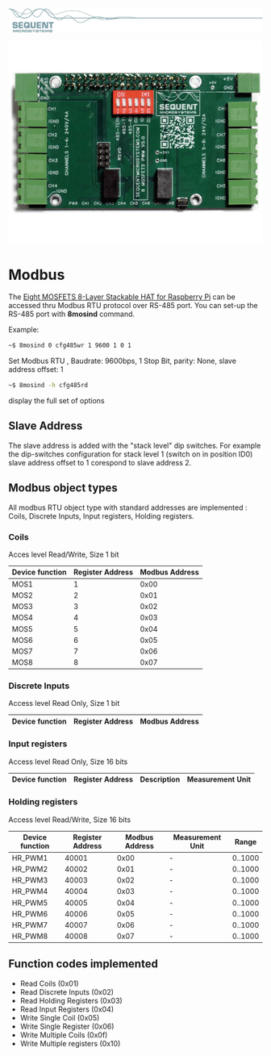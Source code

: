 [![smtc-rpi](readmeres/sequent.jpg)](https://www.sequentmicrosystems.com)

[![smtc-rpi](readmeres/8-mos_v5.webp)]([[https://www.sequentmicrosystems.com/products/eight-thermocouples-daq-8-layer-stackable-hat-for-raspberry-pi](https://sequentmicrosystems.com/collections/all-io-cards/products/eight-mosfets-8-layer-stackable-card-for-raspberry-pi))

# Modbus
The [Eight MOSFETS 8-Layer Stackable HAT for Raspberry Pi]([https://sequentmicrosystems.com/products/eight-thermocouples-daq-8-layer-stackable-hat-for-raspberry-pi](https://sequentmicrosystems.com/collections/all-io-cards/products/eight-mosfets-8-layer-stackable-card-for-raspberry-pi)) can be accessed thru Modbus RTU protocol over RS-485 port.
You can set-up the RS-485 port with **8mosind** command.

Example:
```bash
~$ 8mosind 0 cfg485wr 1 9600 1 0 1
```
Set Modbus RTU , Baudrate: 9600bps, 1 Stop Bit,  parity: None, slave address offset: 1
```bash
~$ 8mosind -h cfg485rd
```
display the full set of options

## Slave Address
The slave address is added with the "stack level" dip switches. For example the dip-switches configuration for stack level 1  (switch on in position ID0) slave address offset to 1 corespond to slave address 2.

## Modbus object types
All modbus RTU object type with standard addresses are implemented : Coils, Discrete Inputs, Input registers, Holding registers.

### Coils

Acces level Read/Write, Size 1 bit

| Device function | Register Address | Modbus Address |
| --- | --- | --- |
| MOS1 | 1 | 0x00 |
| MOS2 | 2 | 0x01 |
| MOS3 | 3 | 0x02 |
| MOS4 | 4 | 0x03 |
| MOS5 | 5 | 0x04 |
| MOS6 | 6 | 0x05 |
| MOS7 | 7 | 0x06 |
| MOS8 | 8 | 0x07 |


### Discrete Inputs

Access level Read Only, Size 1 bit

| Device function | Register Address | Modbus Address |
| --- | --- | --- |




### Input registers

Access level Read Only, Size 16 bits

| Device function | Register Address | Description | Measurement Unit |
| --- | --- | --- | --- |




### Holding registers

Access level Read/Write, Size 16 bits

| Device function | Register Address | Modbus Address | Measurement Unit | Range |
| --- | --- | --- | --- | --- |
| HR_PWM1 | 40001 | 0x00 | - | 0..1000 |
| HR_PWM2 | 40002 | 0x01 | - | 0..1000 |
| HR_PWM3 | 40003 | 0x02 | - | 0..1000 |
| HR_PWM4 | 40004 | 0x03 | - | 0..1000 |
| HR_PWM5 | 40005 | 0x04 | - | 0..1000 |
| HR_PWM6 | 40006 | 0x05 | - | 0..1000 |
| HR_PWM7 | 40007 | 0x06 | - | 0..1000 |
| HR_PWM8 | 40008 | 0x07 | - | 0..1000 |



## Function codes implemented

* Read Coils (0x01)
* Read Discrete Inputs (0x02)
* Read Holding Registers (0x03)
* Read Input Registers (0x04)
* Write Single Coil (0x05)
* Write Single Register (0x06)
* Write Multiple Coils (0x0f)
* Write Multiple registers (0x10)
